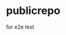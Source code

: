 # publicrepo
for e2e test






























































































































































































































































































































































































































































































































































































































































































































































































































































































































































































































































































































































































































































































































































































































































































































































































































































































































































































































































































































































































































































































































































































































































































































































































































































